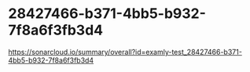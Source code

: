 # 28427466-b371-4bb5-b932-7f8a6f3fb3d4
https://sonarcloud.io/summary/overall?id=examly-test_28427466-b371-4bb5-b932-7f8a6f3fb3d4
